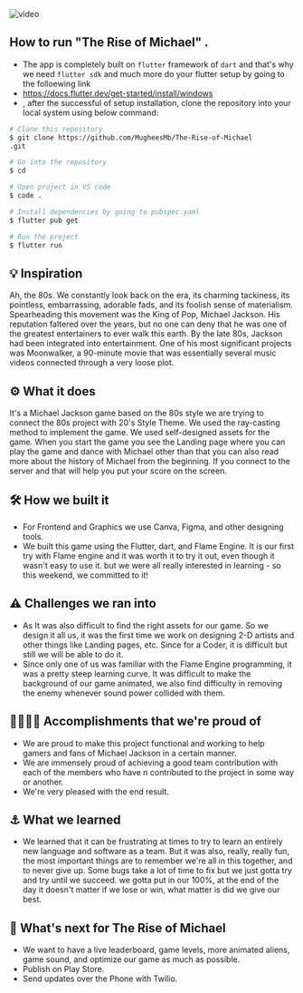 ![video](https://user-images.githubusercontent.com/81790585/198872229-f47d2215-a094-457a-b4a3-d8cf330923db.gif)


## How to run "The Rise of Michael" .
- The app is completely built on `flutter` framework of `dart` and that's why we need `flutter sdk` and much more do your flutter setup by going to the folloewing link
- https://docs.flutter.dev/get-started/install/windows
-  , after the successful of setup installation, clone the repository into your local system using below command:

```bash
# Clone this repository
$ git clone https://github.com/MugheesMb/The-Rise-of-Michael
.git

# Go into the repository
$ cd 

# Open project in VS code
$ code .

# Install dependencies by going to pubspec.yaml
$ flutter pub get

# Run the project
$ flutter run

```


## 💡 Inspiration
Ah, the 80s. We constantly look back on the era, its charming tackiness, its pointless, embarrassing, adorable fads, and its foolish sense of materialism. Spearheading this movement was the King of Pop, Michael Jackson. His reputation faltered over the years, but no one can deny that he was one of the greatest entertainers to ever walk this earth. By the late 80s, Jackson had been integrated into entertainment. One of his most significant projects was Moonwalker, a 90-minute movie that was essentially several music videos connected through a very loose plot.

## ⚙️ What it does
It's a Michael Jackson game based on the 80s style we are trying to connect the 80s project with 20's Style Theme. We used the ray-casting method to implement the game. We used self-designed assets for the game. When you start the game you see the Landing page where you can play the game and dance with Michael other than that you can also read more about the history of Michael from the beginning. If you connect to the server and that will help you put your score on the screen.

## 🛠️ How we built it
- For Frontend and Graphics we use Canva, Figma, and other designing tools. 
- We built this game using the Flutter, dart, and Flame Engine. It is our first try with Flame engine and it 
  was worth it to try it out, even though it wasn't easy to use it. but we were all really interested in 
  learning - so this weekend, we committed to it!

## ⚠️ Challenges we ran into
- As It was also difficult to find the right assets for our game. So we design it all us, it was the first time we work on designing 2-D artists and other things like Landing pages, etc. Since for a Coder, it is difficult but still we will be able to do it.
- Since only one of us was familiar with the Flame Engine programming, it was a pretty steep learning curve. It was difficult to make the background of our game animated, we also find difficulty in removing the enemy whenever sound power collided with them. 

## 👩‍💼🧑‍💻 Accomplishments that we're proud of
- We are proud to make this project functional and working to help gamers and fans of Michael Jackson 
  in a certain manner.
- We are immensely proud of achieving a good team contribution with each of the members who have n 
  contributed to the project in some way or another.
- We're very pleased with the end result.

## ⚓ What we learned
- We learned that it can be frustrating at times to try to learn an entirely new language and software as a team. But it was also, really, really fun, the most important things are to remember we're all in this together, and to never give up. Some bugs take a lot of time to fix but we just gotta try and try until we succeed. we gotta put in our 100%, at the end of the day it doesn't matter if we lose or win, what matter is did we give our best.


## 🤝 What's next for The Rise of Michael
- We want to have a live leaderboard, game levels, more animated aliens, game sound, and optimize our game as much as possible.
- Publish on Play Store.
- Send updates over the Phone with Twilio.
